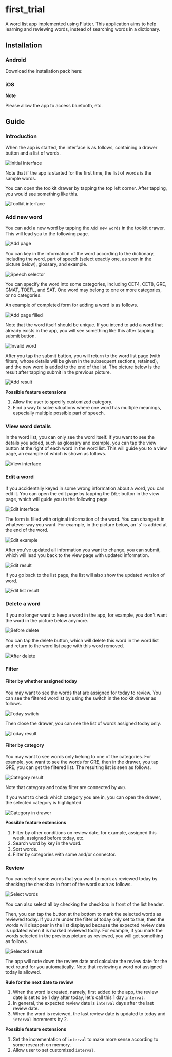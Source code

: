 # first_trial

A word list app implemented using Flutter. This application aims
to help learning and reviewing words, instead of searching words 
in a dictionary.

## Installation

### Android

Download the installation pack here:

### iOS

**Note**

Please allow the app to access bluetooth, etc.

## Guide

### Introduction

When the app is started, the interface is as follows, 
containing a drawer button and a list of words.

![Initial interface](assets/images/initialUi.png)

Note that if the app is started for the first time,
the list of words is the sample words.

You can open the toolkit drawer by tapping the top left corner.
After tapping, you would see something like this.

![Toolkit interface](assets/images/toolkitDrawer.png)

### Add new word

You can add a new word by tapping the `Add new words` in the toolkit drawer.
This will lead you to the following page.

![Add page](assets/images/addPage.png)

You can key in the information of the word according to the dictionary, including the
word, part of speech (select exactly one, as seen in the picture below), glossary, and example.

![Speech selector](assets/images/partOfSpeechSelector.png)

You can specify the word into some categories, including CET4, CET8, GRE, GMAT, TOEFL, and SAT.
One word may belong to one or more categories, or no categories.

An example of completed form for adding a word is as follows.

![Add page filled](assets/images/filltedAddForm.png)

Note that the word itself should be unique. If you intend to add a word that already exists in the app,
you will see something like this after tapping submit button.

![Invalid word](assets/images/validator.png)

After you tap the submit button, you will return to the word list page (with filters, whose details
will be given in the subsequent sections, retained), and the new word is added to the end of the list.
The picture below is the result after tapping submit in the previous picture.

![Add result](assets/images/addResult.png)

**Possible feature extensions**
1. Allow the user to specify customized category.
1. Find a way to solve situations where one word has multiple meanings, especially multiple possible
part of speech.

### View word details

In the word list, you can only see the word itself. If you want to see the details
you added, such as glossary and example, you can tap the view button at the right of 
each word in the word list. This will guide you to a view page, an example of which 
is shown as follows.

![View interface](assets/images/viewPage.png)

### Edit a word

If you accidentally keyed in some wrong information about a word, you can edit it.
You can open the edit page by tapping the `Edit` button in the view page, which will
guide you to the following page.

![Edit interface](assets/images/editPage.png)

The form is filled with original information of the word. You can change it in whatever
way you want. For example, in the picture below, an 's' is added at the end of the word.

![Edit example](assets/images/editForm.png)

After you've updated all information you want to change, you can submit, which will lead
you back to the view page with updated information.

![Edit result](assets/images/editResult.png)

If you go back to the list page, the list will also show the updated version of word.

![Edit list result](assets/images/editResultList.png)

### Delete a word

If you no longer want to keep a word in the app, for example, you don't
want the word in the picture below anymore.

![Before delete](assets/images/beforeDelete.png)

You can tap the delete button, which will delete this word in the word list
and return to the word list page with this word removed.

![After delete](assets/images/afterDelete.png)

### Filter

#### Filter by whether assigned today

You may want to see the words that are assigned for today to review.
You can see the filtered wordlist by using the switch in the toolkit drawer as follows.

![Today switch](assets/images/todayOnlySwitchedOn.png)

Then close the drawer, you can see the list of words assigned today only.

![Today result](assets/images/todayOnlyResult.png)

#### Filter by category

You may want to see words only belong to one of the categories. For example, you want to see
the words for GRE, then in the drawer, you tap GRE, you can get the filtered list. The resulting
list is seen as follows.

![Category result](assets/images/resultCategoryFilter.png)

Note that category and today filter are connected by `AND`.

If you want to check which category you are in, you can open the drawer, the selected category is highlighted.

![Category in drawer](assets/images/toolkitCategorySelector.png)

**Possible feature extensions**
1. Filter by other conditions on review date, for example, assigned this week, assigned before today, etc.
1. Search word by key in the word.
1. Sort words.
1. Filter by categories with some and/or connector.

### Review

You can select some words that you want to mark as reviewed today
by checking the checkbox in front of the word such as follows.

![Select words](assets/images/selectWordsSample.png)

You can also select all by checking the checkbox in front of the list header.

Then, you can tap the button at the bottom to mark the selected words as reviewed today.
If you are under the filter of today only set to true, then the words will disappear in the
list displayed because the expected review date is updated when it is marked reviewed today.
For example, if you mark the words selected in the previous picture as reviewed, you will
get something as follows.

![Selected result](assets/images/reviewSelected.png)

The app will note down the review date and calculate the review date for the next round for you automatically.
Note that reviewing a word not assigned today is allowed.

**Rule for the next date to review**
1. When the word is created, namely, first added to the app, the review date is set to be 1 day after today, let's call this 1 day `interval`.
1. In general, the expected review date is `interval` days after the last review date.
1. When the word is reviewed, the last review date is updated to today and `interval` increments by 2.

**Possible feature extensions**
1. Set the incrementation of `interval` to make more sense according to some research on memory.
1. Allow user to set customized `interval`.
